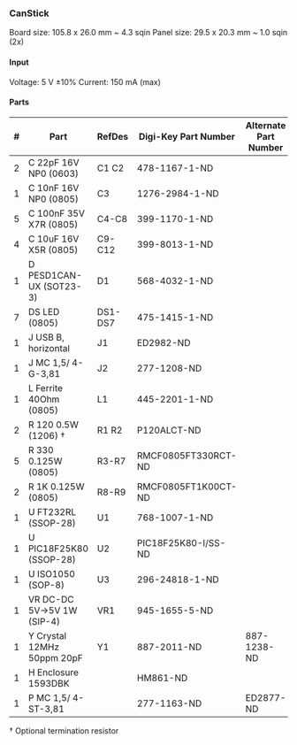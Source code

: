 ### CanStick ###

Board size: 105.8 x 26.0 mm ~ 4.3 sqin
Panel size: 29.5 x 20.3 mm ~ 1.0 sqin (2x)


#### Input ####

Voltage: 5 V ±10%
Current: 150 mA (max)


#### Parts ####

|  # | Part                             | RefDes  | Digi-Key Part Number       | Alternate Part Number      |
|---:|----------------------------------|---------|----------------------------|----------------------------|
|  2 | C 22pF 16V NP0 (0603)            | C1 C2   | 478-1167-1-ND              |                            |
|  1 | C 10nF 16V NP0 (0805)            | C3      | 1276-2984-1-ND             |                            |
|  5 | C 100nF 35V X7R (0805)           | C4-C8   | 399-1170-1-ND              |                            |
|  4 | C 10uF 16V X5R (0805)            | C9-C12  | 399-8013-1-ND              |                            |
|  1 | D PESD1CAN-UX (SOT23-3)          | D1      | 568-4032-1-ND              |                            |
|  7 | DS LED (0805)                    | DS1-DS7 | 475-1415-1-ND              |                            |
|  1 | J USB B, horizontal              | J1      | ED2982-ND                  |                            |
|  1 | J MC 1,5/ 4-G-3,81               | J2      | 277-1208-ND                |                            |
|  1 | L Ferrite 40Ohm (0805)           | L1      | 445-2201-1-ND              |                            |
|  2 | R 120 0.5W (1206) †              | R1 R2   | P120ALCT-ND                |                            |
|  5 | R 330 0.125W (0805)              | R3-R7   | RMCF0805FT330RCT-ND        |                            |
|  2 | R 1K 0.125W (0805)               | R8-R9   | RMCF0805FT1K00CT-ND        |                            |
|  1 | U FT232RL (SSOP-28)              | U1      | 768-1007-1-ND              |                            |
|  1 | U PIC18F25K80 (SSOP-28)          | U2      | PIC18F25K80-I/SS-ND        |                            |
|  1 | U ISO1050 (SOP-8)                | U3      | 296-24818-1-ND             |                            |
|  1 | VR DC-DC 5V->5V 1W (SIP-4)       | VR1     | 945-1655-5-ND              |                            |
|  1 | Y Crystal 12MHz 50ppm 20pF       | Y1      | 887-2011-ND                | 887-1238-ND                |
|  1 | H Enclosure 1593DBK              |         | HM861-ND                   |                            |
|  1 | P MC 1,5/ 4-ST-3,81              |         | 277-1163-ND                | ED2877-ND                  |

† Optional termination resistor
